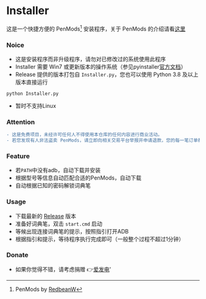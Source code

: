 # Installer
这是一个快捷方便的 PenMods[^1] 安装程序，关于 PenMods 的介绍请看[这里](https://github.com/PenUniverse/PenMods-release)

### Noice
 - 这是安装程序而非升级程序，请勿对已修改过的系统使用此程序
 - Installer 需要 Win7 或更新版本的操作系统（参见pyinstaller[官方文档](https://pyinstaller.org/en/latest/requirements.html)）
 - Release 提供的版本打包自 `Installer.py`，您也可以使用 Python 3.8 及以上版本直接运行
 ```
 python Installer.py
 ```
 - 暂时不支持Linux

### Attention
```diff
- 这是免费项目，未经许可任何人不得使用本仓库的任何内容进行商业活动。
- 若您发现有人非法盗卖 PenMods，请立即向相关交易平台举报并申请退款，您的每一笔订单都将项目向死亡方向推进！
```

### Feature
 - 若`PATH`中没有adb，自动下载并安装
 - 根据型号等信息自动匹配合适的PenMods，自动下载
 - 自动根据已知的密码解锁词典笔

### Usage
 - 下载最新的 [Release](https://github.com/PenUniverse/Installer/releases) 版本
 - 准备好词典笔，双击 `start.cmd` 启动
 - 等候出现连接词典笔的提示，按照指引打开ADB
 - 根据指引和提示，等待程序执行完成即可（一般整个过程不超过1分钟）
 
### Donate
 - 如果你觉得不错，请考虑捐赠 👉[爱发电](https://afdian.net/a/kbs007)'

[^1]: PenMods by [RedbeanW](https://github.com/Redbeanw44602)

